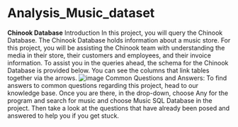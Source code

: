 # Analysis_Music_dataset
**Chinook Database**
Introduction
In this project, you will query the Chinook Database. The Chinook Database holds information about a music store. For this project, you will be assisting the Chinook 
team with understanding the media in their store, their customers and employees, and their invoice information. To assist you in the queries ahead, the schema for the
Chinook Database is provided below. You can see the columns that link tables together via the arrows.
![image](https://user-images.githubusercontent.com/75946833/191627596-cad88f30-7879-4caa-be49-6bde419a1a24.png)
Common Questions and Answers:
To find answers to common questions regarding this project, head to our knowledge base. Once you are there, in the drop-down, choose Any for the program and search for 
music and choose Music SQL Database in the project. Then take a look at the questions that have already been posed and answered to help you if you get stuck.
